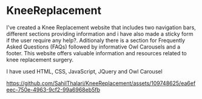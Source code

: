 # KneeReplacement
I've created a Knee Replacement website that includes two navigation bars, different sections providing information and i have also made a sticky form if the user require any help?.
Aditionaly there is a  section for Frequently Asked Questions (FAQs) followed by informative Owl Carousels and a footer.
This website offers valuable information and resources related to knee replacement surgery.

I have used HTML, CSS, JavaScript, JQuery and Owl Carousel


https://github.com/SahilThalari/KneeReplacement/assets/109748625/ea6efeec-750e-4963-9cf2-99a6968eb5fb

